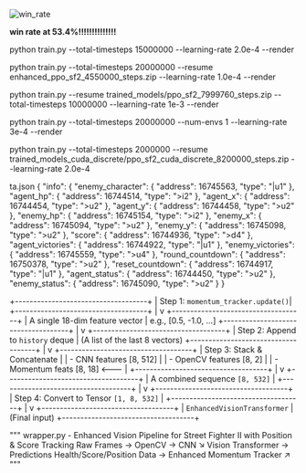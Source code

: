 ![win_rate](https://github.com/user-attachments/assets/266fb8bb-f97f-4572-a313-b6bcdc16fc5c)


__win rate at 53.4%!!!!!!!!!!!!!!__






python train.py --total-timesteps 15000000 --learning-rate 2.0e-4 --render



python train.py --total-timesteps 20000000 --resume enhanced_ppo_sf2_4550000_steps.zip --learning-rate 1.0e-4 --render





python train.py --resume trained_models/ppo_sf2_7999760_steps.zip --total-timesteps 10000000 --learning-rate 1e-3 --render


python train.py   --total-timesteps 20000000   --num-envs 1   --learning-rate 3e-4 --render






python train.py --total-timesteps 2000000 --resume trained_models_cuda_discrete/ppo_sf2_cuda_discrete_8200000_steps.zip --learning-rate 2.0e-4


  ta.json 
{
    "info": {
        "enemy_character": {
            "address": 16745563,
            "type": "|u1"
        },
        "agent_hp": {
            "address": 16744514,
            "type": ">i2"
        },
        "agent_x": {
            "address": 16744454,
            "type": ">u2"
        },
        "agent_y": {
            "address": 16744458,
            "type": ">u2"
        },
        "enemy_hp": {
            "address": 16745154,
            "type": ">i2"
        },
        "enemy_x": {
            "address": 16745094,
            "type": ">u2"
        },
        "enemy_y": {
            "address": 16745098,
            "type": ">u2"
        },
        "score": {
            "address": 16744936,
            "type": ">d4"
        },
        "agent_victories": {
            "address": 16744922,
            "type": "|u1"
        },
        "enemy_victories": {
            "address": 16745559,
            "type": ">u4"
        },
        "round_countdown": {
            "address": 16750378,
            "type": ">u2"
        },
        "reset_countdown": {
            "address": 16744917,
            "type": "|u1"
        },
        "agent_status": {
            "address": 16744450,
            "type": ">u2"
        },
        "enemy_status": {
            "address": 16745090,
            "type": ">u2"
        }
    }





+------------------------------------+
| Step 1: `momentum_tracker.update()`|
+------------------------------------+
       |
       v
+------------------------------------+
| A single 18-dim feature vector     |  e.g., [0.5, -1.0, ...]
+------------------------------------+
       |
       v
+------------------------------------+
| Step 2: Append to `history` deque  |  (A list of the last 8 vectors)
+------------------------------------+
       |
       v
+------------------------------------+
| Step 3: Stack & Concatenate        |
|  - CNN features   [8, 512]         |
|  - OpenCV features [8, 2]          |
|  - Momentum feats [8, 18] <---     |
+------------------------------------+
       |
       v
+------------------------------------+
| A combined sequence `[8, 532]`     |
+------------------------------------+
       |
       v
+------------------------------------+
| Step 4: Convert to Tensor `[1, 8, 532]` |
+------------------------------------+
       |
       v
+------------------------------------+
|  `EnhancedVisionTransformer`       |  (Final input)
+------------------------------------+




"""
wrapper.py - Enhanced Vision Pipeline for Street Fighter II with Position & Score Tracking
Raw Frames → OpenCV → CNN ↘
                           Vision Transformer → Predictions
Health/Score/Position Data → Enhanced Momentum Tracker ↗
"""
